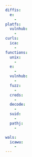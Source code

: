 ```yaml
---
diffis:
  e:
    -
platfs:
  vulnhub:
    -
curls:
  ica:
    -
functions:
  unix:
    -
  e:
    -
  vulnhub:
    -
  fuzz:
    -
  creds:
    -
  decode:
    -
  suid:
    -
  pathj:
    -

wals:
  icawu:
    -
---
```

